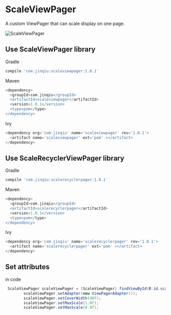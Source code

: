 # ScaleViewPager
A custom ViewPager that can scale display on one page.

![ScaleViewPager](https://github.com/liuyuejinqiu/ScaleViewPager/blob/master/screenshot/sample.gif)

Use ScaleViewPager library
----------
 Gradle
```groovy
compile 'com.jinqiu:scaleviewpager:1.0.1'
```

 Maven
```groovy
<dependency>
  <groupId>com.jinqiu</groupId>
  <artifactId>scaleviewpager</artifactId>
  <version>1.0.1</version>
  <type>pom</type>
</dependency>
```

 Ivy
```groovy
<dependency org='com.jinqiu' name='scaleviewpager' rev='1.0.1'>
  <artifact name='scaleviewpager' ext='pom' ></artifact>
</dependency>
```

Use ScaleRecyclerViewPager library
----------
 Gradle
```groovy
compile 'com.jinqiu:scalerecyclerpager:1.0.1'
```

 Maven
```groovy
<dependency>
  <groupId>com.jinqiu</groupId>
  <artifactId>scalerecyclerpager</artifactId>
  <version>1.0.1</version>
  <type>pom</type>
</dependency>
```

 Ivy
```groovy
<dependency org='com.jinqiu' name='scalerecyclerpager' rev='1.0.1'>
  <artifact name='scalerecyclerpager' ext='pom' ></artifact>
</dependency>
```
Set attributes
----------
in code
```java
 ScaleViewPager scaleViewPager = (ScaleViewPager) findViewById(R.id.scaleViewPager);
        scaleViewPager.setAdapter(new ViewPagerAdapter());
        scaleViewPager.setCoverWidth(40f);
        scaleViewPager.setMaxScale(1.0f);
        scaleViewPager.setMaxScale(0.9f);
```
